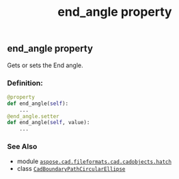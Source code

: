 ﻿---
title: end_angle property
second_title: Aspose.CAD for Python via .NET API References
description: 
type: docs
weight: 70
url: /python-net/aspose.cad.fileformats.cad.cadobjects.hatch/cadboundarypathcircularellipse/end_angle/
is_root: false
---

## end_angle property


Gets or sets the End angle.
### Definition:
```python
@property
def end_angle(self):
    ...
@end_angle.setter
def end_angle(self, value):
    ...
```

### See Also
* module [`aspose.cad.fileformats.cad.cadobjects.hatch`](../../)
* class [`CadBoundaryPathCircularEllipse`](/cad/python-net/aspose.cad.fileformats.cad.cadobjects.hatch/cadboundarypathcircularellipse)

